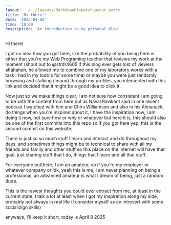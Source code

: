 ```yaml
---
layout: ../../layouts/MarkdownDispatchLayout.astro
title: 'Hi there!'
date: '2025-04-08'
time: '10:00'
description: 'An introduction to my personal blog'
---
```


Hi there!

I got no idea how you got here, like the probability of you being here is either that you're my Web Programing teacher that reviews my work at the moment (shout out to @strdr4605 if this blog ever gets lost of viewers ahahahah, he allowed me to combine one of my laboratory works with a task I had in my todo's for some time) or maybe you were just randomly browsing and stalking (lmaoo) through my profiles, you intersected with this link and decided that it might be a good idea to click it.

Now just so we make things clear, I am not sure how consistent I am going to be with the content from here but as Naval Ravikant said in one recent podcast I watched with him and Chirs Williamson and also in his Almanack, do things when you're inspired about it, I have the inspiration now, I am doing it now, not sure how or why or whatever but here it is, this should also be one of the first commits into this repo so if you got here yep, this is the second commit on this website.

There is just so so much stuff I learn and interact and do throughout my days, and sometimes things might be to technical to share with all my friends and family and other stuff so this place on the internet will have that goal, just sharing stuff that I do, things that I learn and all that stuff.

For everyone outthere, I am an amateur, so if you're my employer or whatever company or idk, yeah this is me, I am never planning on being a professional, an advanced amateur is what I dream of being, just a random dude.

This is the rawest thoughts you could ever extract from me, at least in the current state, I talk a lot at least when I got my inspiration along my side, probably not always in real life (I consider myself as an introvert with some socializign skills)

anyways, I'll keep it short, today is April 8 2025